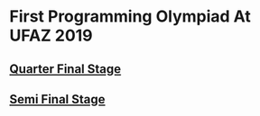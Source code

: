 # First Programming Olympiad At UFAZ 2019
## [Quarter Final Stage](https://github.com/anarmammad/FirstProgrammingOlympiadAtUFAZ/tree/master/src/QuarterFinal)

## [Semi Final Stage](https://github.com/anarmammad/FirstProgrammingOlympiadAtUFAZ/tree/master/src/SemiFinal)

